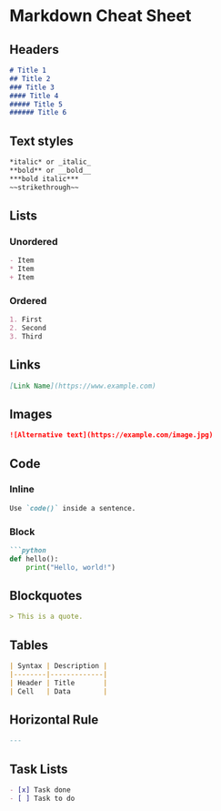 # Markdown Cheat Sheet

## Headers
```markdown
# Title 1
## Title 2
### Title 3
#### Title 4
##### Title 5
###### Title 6
```

## Text styles
```markdown
*italic* or _italic_  
**bold** or __bold__  
***bold italic***  
~~strikethrough~~
```

## Lists

### Unordered
```markdown
- Item
* Item
+ Item
```

### Ordered
```markdown
1. First
2. Second
3. Third
```

## Links
```markdown
[Link Name](https://www.example.com)
```

## Images
```markdown
![Alternative text](https://example.com/image.jpg)
```

## Code

### Inline
```markdown
Use `code()` inside a sentence.
```

### Block
```markdown
```python
def hello():
    print("Hello, world!")
```

## Blockquotes
```markdown
> This is a quote.
```

## Tables
```markdown
| Syntax | Description |
|--------|-------------|
| Header | Title       |
| Cell   | Data        |
```

## Horizontal Rule
```markdown
---
```

## Task Lists
```markdown
- [x] Task done
- [ ] Task to do
```
